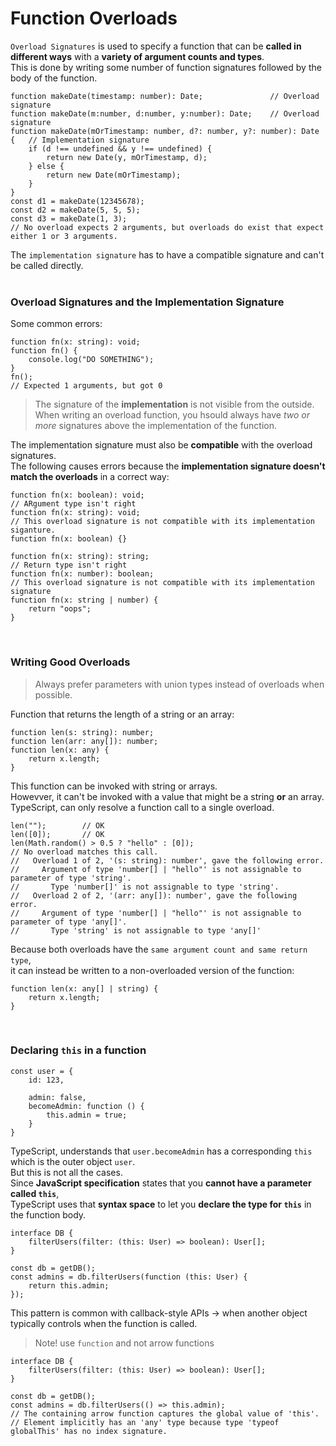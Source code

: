 # Function Overloads

`Overload Signatures` is used to specify a function that can be **called in different ways** with a **variety of argument counts and types**.  
This is done by writing some number of function signatures followed by the body of the function.  
```JS
function makeDate(timestamp: number): Date;               // Overload signature
function makeDate(m:number, d:number, y:number): Date;    // Overload signature
function makeDate(mOrTimestamp: number, d?: number, y?: number): Date {   // Implementation signature
    if (d !== undefined && y !== undefined) {
        return new Date(y, mOrTimestamp, d);
    } else {
        return new Date(mOrTimestamp);
    }
}
const d1 = makeDate(12345678);
const d2 = makeDate(5, 5, 5);
const d3 = makeDate(1, 3);
// No overload expects 2 arguments, but overloads do exist that expect either 1 or 3 arguments. 
```
The `implementation signature` has to have a compatible signature and can't be called directly.  
<br/>

### Overload Signatures and the Implementation Signature
Some common errors:
```JS
function fn(x: string): void;
function fn() {
    console.log("DO SOMETHING");
}
fn();
// Expected 1 arguments, but got 0
```
> The signature of the **implementation** is not visible from the outside.  
> When writing an overload function, you hsould always have *two or more* signatures above the implementation of the function. 

The implementation signature must also be **compatible** with the overload signatures.  
The following causes errors because the **implementation signature doesn't match the overloads** in a correct way:
```JS
function fn(x: boolean): void;
// ARgument type isn't right
function fn(x: string): void;
// This overload signature is not compatible with its implementation siganture.
function fn(x: boolean) {}
```
```JS
function fn(x: string): string;
// Return type isn't right
function fn(x: number): boolean;
// This overload signature is not compatible with its implementation signature
function fn(x: string | number) {
    return "oops";
}
```
<br/>

### Writing Good Overloads
> Always prefer parameters with union types instead of overloads when possible.  

Function that returns the length of a string or an array:  
```JS
function len(s: string): number;
function len(arr: any[]): number;
function len(x: any) {
    return x.length;
}
```
This function can be invoked with string or arrays.  
Howevver, it can't be invoked with a value that might be a string **or** an array.  
TypeScript, can only resolve a function call to a single overload.  
```JS
len("");        // OK
len([0]);       // OK
len(Math.random() > 0.5 ? "hello" : [0]);
// No overload matches this call.
//   Overload 1 of 2, '(s: string): number', gave the following error.
//     Argument of type 'number[] | "hello"' is not assignable to parameter of type 'string'.
//       Type 'number[]' is not assignable to type 'string'.
//   Overload 2 of 2, '(arr: any[]): number', gave the following error.
//     Argument of type 'number[] | "hello"' is not assignable to parameter of type 'any[]'.
//       Type 'string' is not assignable to type 'any[]'
```
Because both overloads have the `same argument count and same return type`,  
it can instead be written to a non-overloaded version of the function:  
```JS
function len(x: any[] | string) {
    return x.length;
}
```
<br/>

### Declaring `this` in a function
```JS
const user = {
    id: 123,

    admin: false,
    becomeAdmin: function () {
        this.admin = true;
    }
}
```
TypeScript, understands that `user.becomeAdmin` has a corresponding `this` which is the outer object `user`.  
But this is not all the cases.  
Since **JavaScript specification** states that you **cannot have a parameter called `this`**,  
TypeScript uses that **syntax space** to let you **declare the type for `this`** in the function body. 
```JS
interface DB {
    filterUsers(filter: (this: User) => boolean): User[];
}

const db = getDB();
const admins = db.filterUsers(function (this: User) {
    return this.admin;
});
```
This pattern is common with callback-style APIs &rarr; when another object typically controls when the function is called.  
> Note! use `function` and not arrow functions
```JS
interface DB {
    filterUsers(filter: (this: User) => boolean): User[];
}

const db = getDB();
const admins = db.filterUsers(() => this.admin);
// The containing arrow function captures the global value of 'this'.
// Element implicitly has an 'any' type because type 'typeof globalThis' has no index signature.
```
